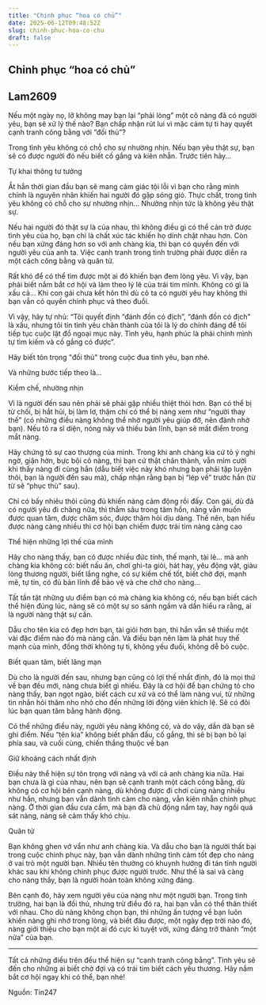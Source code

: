 ```yaml
---
title: "Chinh phục “hoa có chủ”"
date: 2025-06-12T09:48:52Z
slug: chinh-phuc-hoa-co-chu
draft: false
---
```


## Chinh phục “hoa có chủ”

## Lam2609

Nếu một ngày nọ, lỡ không may bạn lại “phải lòng” một cô nàng đã có người yêu, bạn sẽ xử lý thế nào? Bạn chấp nhận rút lui vì mặc cảm tự ti hay quyết cạnh tranh công bằng với “đối thủ”?

Trong tình yêu không có chỗ cho sự nhường nhịn. Nếu bạn yêu thật sự, bạn sẽ có được người đó nếu biết cố gắng và kiên nhẫn. Trước tiên hãy…


Tự khai thông tư tưởng 

 Ắt hẳn thời gian đầu bạn sẽ mang cảm giác tội lỗi vì bạn cho rằng mình chính là nguyên nhân khiến hai người đó gặp sóng gió. Thực chất, trong tình yêu không có chỗ cho sự nhường nhịn… Nhường nhịn tức là không yêu thật sự. 

 Nếu hai người đó thật sự là của nhau, thì không điều gì có thể cản trở được tình yêu của họ, bạn chỉ là chất xúc tác khiến họ dính chặt nhau hơn. Còn nếu bạn xứng đáng hơn so với anh chàng kia, thì bạn có quyền đến với người yêu của anh ta. Việc canh tranh trong tình trường phải được diễn ra một cách công bằng và quân tử. 

 Rất khó để có thể tìm được một ai đó khiến bạn đem lòng yêu. Vì vậy, bạn phải biết nắm bắt cơ hội và làm theo lý lẽ của trái tim mình. Không có gì là xấu cả… Khi con gái chưa kết hôn thì dù cô ta có người yêu hay không thì bạn vẫn có quyền chinh phục và theo đuổi. 

 Vì vậy, hãy tự nhủ: “Tôi quyết định “đánh đồn có địch”, “đánh đồn có địch” là xấu, nhưng tôi tin tình yêu chân thành của tôi là lý do chính đáng để tôi tiếp tục cuộc lật đổ ngoại mục này. Tình yêu, hạnh phúc là phải chính mình tự tìm kiếm và cố gắng có được”.



Hãy biết tôn trọng "đối thủ" trong cuộc đua tình yêu, bạn nhé.

Và những bước tiếp theo là… 
 

Kiềm chế, nhường nhịn 

 Vì là người đến sau nên phải sẽ phải gặp nhiều thiệt thòi hơn. Bạn có thể bị từ chối, bị hắt hủi, bị làm lơ, thậm chí có thể bị nàng xem như “người thay thế” (có những điều nàng không thể nhờ người yêu giúp đỡ, nên đành nhờ bạn). Nếu tỏ ra sĩ diện, nóng nảy và thiếu bản lĩnh, bạn sẽ mất điểm trong mắt nàng. 

 Hãy chứng tỏ sự cao thượng của mình. Trong khi anh chàng kia cứ tỏ ý nghi ngờ, giận hờn, bực bội cô nàng, thì bạn cứ thật chân thành, vẫn mỉm cười khi thấy nàng đi cùng hắn (dẫu biết việc này khó nhưng bạn phải tập luyện thôi, bạn là người đến sau mà), chấp nhận rằng bạn bị “lép vế” trước hắn (từ từ sẽ “phục thù” sau). 

 Chỉ có bấy nhiêu thôi cũng đủ khiến nàng cảm động rồi đấy. Con gái, dù đã có người yêu đi chăng nữa, thì thẳm sâu trong tâm hồn, nàng vẫn muốn được quan tâm, được chăm sóc, được thăm hỏi dịu dàng. Thế nên, bạn hiểu được nàng càng nhiều thì cơ hội bạn chiếm được trái tim nàng càng cao 

 
Thể hiện những lợi thế của mình 

 Hãy cho nàng thấy, bạn có được nhiều đức tính, thế mạnh, tài lẻ… mà anh chàng kia không có: biết nấu ăn, chơi ghi-ta giỏi, hát hay, yêu động vật, giàu lòng thương người, biết lắng nghe, có sự kiềm chế tốt, biết chờ đợi, mạnh mẽ, tự tin, có đủ bản lĩnh để bảo vệ và che chở cho nàng… 

 Tất tần tật những ưu điểm bạn có mà chàng kia không có, nếu bạn biết cách thể hiện đúng lúc, nàng sẽ có một sự so sánh ngầm và dần hiểu ra rằng, ai là người nàng thật sự cần. 

 Dẫu cho tên kia có đẹp hơn bạn, tài giỏi hơn bạn, thì hắn vẫn sẽ thiếu một vài đặc điểm nào đó mà nàng cần. Và điều bạn nên làm là phát huy thế mạnh của mình, đồng thời không tự ti, không yếu đuối, không dễ bỏ cuộc. 

 
Biết quan tâm, biết lãng mạn 

 Dù cho là người đến sau, nhưng bạn cũng có lợi thế nhất định, đó là mọi thứ về bạn đều mới, nàng chưa biết gì nhiều. Đây là cơ hội để bạn chứng tỏ cho nàng thấy, bạn ngọt ngào, biết cách cư xử và có thể làm nàng vui, từ những tin nhắn hỏi thăm nho nhỏ cho đến những lời động viên khích lệ. Sẽ có đôi lúc bạn quan tâm bằng hành động. 

 Có thể những điều này, người yêu nàng không có, và do vậy, dần dà bạn sẽ ghi điểm. Nếu “tên kia” không biết phấn đấu, cố gắng, thì sẽ bị bạn bỏ lại phía sau, và cuối cùng, chiến thắng thuộc về bạn 

 

Giữ khoảng cách nhất định 

 Điều này thể hiện sự tôn trọng với nàng và với cả anh chàng kia nữa. Hai bạn chưa là gì của nhau, nên bạn sẽ cạnh tranh một cách công bằng, dù không có cơ hội bên cạnh nàng, dù không được đi chơi cùng nàng nhiều như hắn, nhưng bạn vẫn dành tình cảm cho nàng, vẫn kiên nhẫn chinh phục nàng. Ở thời gian đầu cưa cẩm, mà bạn đã chủ động nắm tay, hay ngồi quá sát nàng, nàng sẽ cảm thấy khó chịu. 

 
Quân tử 

 Bạn không ghen vớ vẩn như anh chàng kia. Và dẫu cho bạn là người thất bại trong cuộc chinh phục này, bạn vẫn dành những tình cảm tốt đẹp cho nàng ở vai trò một người bạn. Nhiều tên thường có khuynh hướng đi tán tỉnh người khác sau khi không chinh phục được người trước. Như thế là sai và càng cho nàng thấy, bạn là người hoàn toàn không xứng đáng. 

 Bên cạnh đó, hãy xem người yêu của nàng như một người bạn. Trong tình trường, hai bạn là đối thủ, nhưng trừ điều đó ra, hai bạn vẫn có thể thân thiết với nhau. Cho dù nàng không chọn bạn, thì những ấn tượng về bạn luôn khiến nàng ghi nhớ trong lòng, và biết đâu được, một ngày đẹp trời nào đó, nàng giới thiệu cho bạn một ai đó cực kì tuyệt vời, xứng đáng trở thành “một nửa” của bạn. 

 
*** 

Tất cả những điều trên đều thể hiện sự “cạnh tranh công bằng”. Tình yêu sẽ đến cho những ai biết chờ đợi và có trái tim biết cách yêu thương. Hãy nắm bắt cơ hội ngay khi có thể, bạn nhé!


Nguồn: Tin247